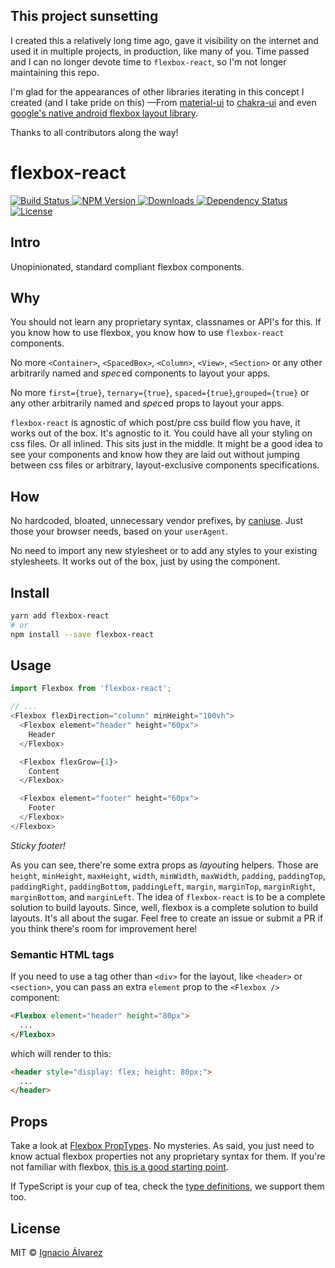 ## This project sunsetting
I created this a relatively long time ago, gave it visibility on the internet and used it in multiple projects, in production, like many of you. Time passed and I can no longer devote time to `flexbox-react`, so I'm not longer maintaining this repo.

I'm glad for the appearances of other libraries iterating in this concept I created (and I take pride on this) —From [material-ui](https://material-ui.com/system/flexbox/) to [chakra-ui](https://chakra-ui.com/box) and even [google's native android flexbox layout library](https://github.com/google/flexbox-layout).

Thanks to all contributors along the way!

# flexbox-react
<p>
  <a href="https://travis-ci.org/nachoaIvarez/flexbox-react">
    <img src="https://travis-ci.org/nachoaIvarez/flexbox-react.svg?branch=master"
         alt="Build Status">
  </a>

  <a href="https://npmjs.org/package/flexbox-react">
    <img src="https://img.shields.io/npm/v/flexbox-react.svg"
         alt="NPM Version">
  </a>

  <a href="https://npmjs.org/package/flexbox-react">
    <img src="http://img.shields.io/npm/dm/flexbox-react.svg"
         alt="Downloads">
  </a>

  <a href="https://david-dm.org/nachoaIvarez/flexbox-react.svg">
    <img src="https://david-dm.org/nachoaIvarez/flexbox-react.svg"
         alt="Dependency Status">
  </a>

  <a href="https://github.com/nachoaIvarez/flexbox-react/blob/master/LICENSE">
    <img src="https://img.shields.io/npm/l/flexbox-react.svg"
         alt="License">
  </a>
</p>

## Intro
Unopinionated, standard compliant flexbox components.

## Why
You should not learn any proprietary syntax, classnames or API's for this.
If you know how to use flexbox, you know how to use `flexbox-react` components.

No more `<Container>`, `<SpacedBox>`, `<Column>`, `<View>`, `<Section>` or any other
arbitrarily named and _spec_&hairsp;ed components to layout your apps.

No more `first={true}`, `ternary={true}`, `spaced={true}`,`grouped={true}`
or any other arbitrarily named and _spec_&hairsp;ed props to layout your apps.

`flexbox-react` is agnostic of which post/pre css build flow you have, it works out of the box. It's agnostic to it. You could have all your styling on css files. Or all inlined. This sits just in the middle. It might be a good idea to see your components and know how they are laid out without jumping between css files or arbitrary, layout-exclusive components specifications.

## How
No hardcoded, bloated, unnecessary vendor prefixes, by
<a href="http://caniuse.com"> caniuse</a>. Just those your browser needs, based
on your `userAgent`.

No need to import any new stylesheet or to add any styles to your
existing stylesheets. It works out of the box, just by using the
component.

## Install

```sh
yarn add flexbox-react
# or
npm install --save flexbox-react
```

## Usage
```js
import Flexbox from 'flexbox-react';

// ...
<Flexbox flexDirection="column" minHeight="100vh">
  <Flexbox element="header" height="60px">
    Header
  </Flexbox>

  <Flexbox flexGrow={1}>
    Content
  </Flexbox>

  <Flexbox element="footer" height="60px">
    Footer
  </Flexbox>
</Flexbox>
```
*Sticky footer!*

As you can see, there're some extra props as _layout_&hairsp;ing helpers. Those are `height`, `minHeight`, `maxHeight`, `width`, `minWidth`, `maxWidth`, `padding`, `paddingTop`, `paddingRight`, `paddingBottom`, `paddingLeft`, `margin`, `marginTop`, `marginRight`, `marginBottom`, and `marginLeft`. The idea of `flexbox-react` is to be a complete solution to build layouts. Since, well, flexbox is a complete solution to build layouts. It's all about the sugar. Feel free to create an issue or submit a PR if you think there's room for improvement here!

### Semantic HTML tags

If you need to use a tag other than `<div>` for the layout, like `<header>` or `<section>`, you can pass an extra `element` prop to the `<Flexbox />` component:

```html
<Flexbox element="header" height="80px">
  ...
</Flexbox>
```

which will render to this:

```html
<header style="display: flex; height: 80px;">
  ...
</header>
```

## Props
Take a look at
[Flexbox PropTypes](https://github.com/nachoaIvarez/flexbox-react/blob/master/src/Flexbox.jsx#L68-L141). No mysteries. As said, you just need to know actual flexbox properties not any proprietary syntax for them. If you're not familiar with flexbox, [this is a good starting point](https://css-tricks.com/snippets/css/a-guide-to-flexbox/).

If TypeScript is your cup of tea, check the [type definitions](https://github.com/nachoaIvarez/flexbox-react/blob/master/src/index.d.ts), we support them too.

## License

MIT © [Ignacio Álvarez](http://github.com/nachoaIvarez)

[npm-url]: https://npmjs.org/package/flexbox-react
[npm-image]: https://img.shields.io/npm/v/flexbox-react.svg

[depstat-url]: https://david-dm.org/nachoaIvarez/flexbox-react
[depstat-image]: https://david-dm.org/nachoaIvarez/flexbox-react.svg

[download-badge]: http://img.shields.io/npm/dm/flexbox-react.svg
